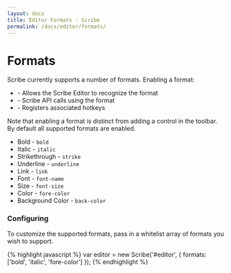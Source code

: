 ```yaml
---
layout: docs
title: Editor Formats - Scribe
permalink: /docs/editor/formats/
---
```


# Formats

Scribe currently supports a number of formats. Enabling a format:

- \- Allows the Scribe Editor to recognize the format
- \- Scribe API calls using the format
- \- Registers associated hotkeys

Note that enabling a format is distinct from adding a control in the toolbar. By default all supported formats are enabled.

  - Bold - `bold`
  - Italic - `italic`
  - Strikethrough - `strike`
  - Underline - `underline`
  - Link - `link`
  - Font - `font-name`
  - Size - `font-size`
  - Color - `fore-color`
  - Background Color - `back-color`

### Configuring

To customize the supported formats, pass in a whitelist array of formats you wish to support.

{% highlight javascript %}
var editor = new Scribe('#editor', {
  formats: ['bold', 'italic', 'fore-color']
});
{% endhighlight %}
